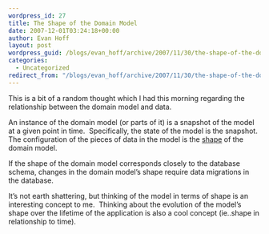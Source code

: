 ```yaml
---
wordpress_id: 27
title: The Shape of the Domain Model
date: 2007-12-01T03:24:18+00:00
author: Evan Hoff
layout: post
wordpress_guid: /blogs/evan_hoff/archive/2007/11/30/the-shape-of-the-domain-model.aspx
categories:
  - Uncategorized
redirect_from: "/blogs/evan_hoff/archive/2007/11/30/the-shape-of-the-domain-model.aspx/"
---
```

This is a bit of a random thought which I had this morning regarding the relationship between the domain model and data.

An instance of the domain model (or parts of it) is a snapshot of the model at a given point in time.&nbsp; Specifically, the state of the model is the snapshot.&nbsp; The configuration of the pieces of data in the model is the <a href="http://evanhoff.com/archive/2007/10/10/53.aspx" target="_blank">shape</a> of the domain model.

If the shape of the domain model corresponds closely to the database schema, changes in the domain model&#8217;s shape require data migrations in the database.

It&#8217;s not earth shattering, but thinking of the model in terms of shape is an interesting concept to me.&nbsp; Thinking about the evolution of the model&#8217;s shape over the lifetime of the application is also a cool concept (ie..shape in relationship to time).